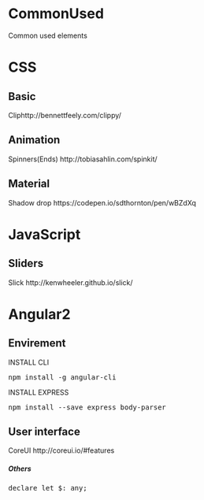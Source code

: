 # CommonUsed
Common used elements
<h1>CSS</h1>
<h2>Basic</h2>
<lable>Clip</lable>http://bennettfeely.com/clippy/
<h2>Animation</h2>
<lable>Spinners(Ends)</lable> http://tobiasahlin.com/spinkit/
<h2>Material</h2>
<lable>Shadow drop</lable> https://codepen.io/sdthornton/pen/wBZdXq

<h1>JavaScript</h1>
<h2>Sliders</h2>
<lable>Slick</lable> http://kenwheeler.github.io/slick/

<h1>Angular2</h1>
<h2>Envirement</h2>
INSTALL CLI
<pre>npm install -g angular-cli</pre>
INSTALL EXPRESS
<pre>npm install --save express body-parser</pre>
<h2>User interface</h2>
<lable>CoreUI</lable> http://coreui.io/#features

<h5>Others</h5>
<pre>declare let $: any;</pre>
